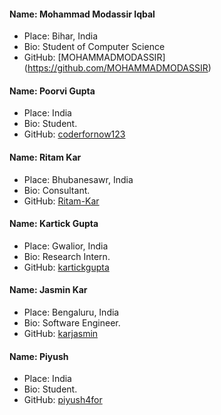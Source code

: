 #### Name: Mohammad Modassir Iqbal
 - Place: Bihar, India
 - Bio: Student of Computer Science
 - GitHub: [MOHAMMADMODASSIR] (https://github.com/MOHAMMADMODASSIR)

#### Name: Poorvi Gupta
 - Place: India
 - Bio: Student.
 - GitHub: [coderfornow123](https://github.com/coderfornow123)

#### Name: Ritam Kar
 - Place: Bhubanesawr, India
 - Bio: Consultant.
 - GitHub: [Ritam-Kar](https://https://github.com/Ritam-Kar)

#### Name: Kartick Gupta
 - Place: Gwalior, India
 - Bio: Research Intern.
 - GitHub: [kartickgupta](https://github.com/kartickgupta)

#### Name: Jasmin Kar
 - Place: Bengaluru, India
 - Bio: Software Engineer.
 - GitHub: [karjasmin](https://github.com/karjasmin)

#### Name: Piyush  
 - Place: India
 - Bio: Student.
 - GitHub: [piyush4for](https://github.com/piyush4for)
